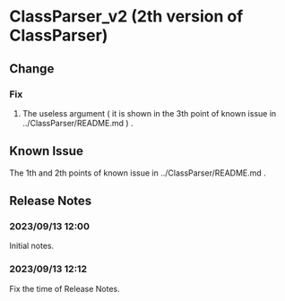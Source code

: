 # ClassParser_v2 (2th version of ClassParser)
## Change
### Fix 
1. The useless argument ( it is shown in the 3th point of known issue in ../ClassParser/README.md ) .

## Known Issue
The 1th and 2th points of known issue in ../ClassParser/README.md .

## Release Notes
### 2023/09/13 12:00
Initial notes.
### 2023/09/13 12:12 
Fix the time of Release Notes.

